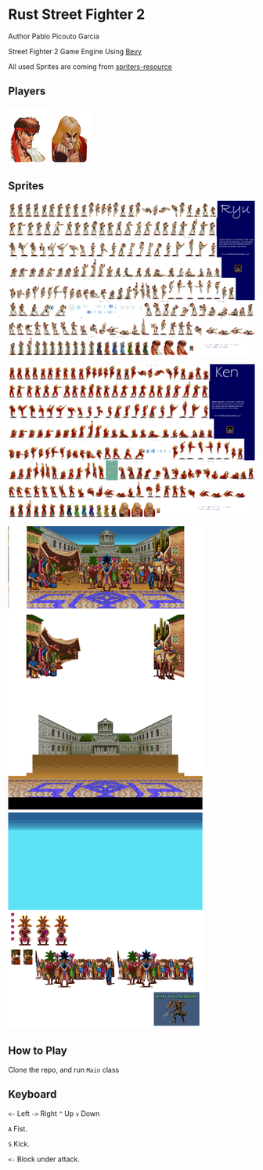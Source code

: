 # Rust Street Fighter 2

Author Pablo Picouto Garcia

Street Fighter 2 Game Engine Using [Bevy](https://bevyengine.org)

All used Sprites are coming from  [spriters-resource](https://www.spriters-resource.com)



## Players

![My image](assets/ryu_player.png)
![My image](assets/ken_player.png)

## Sprites

![My image](assets/ryu.png)

![My image](assets/ken.png)

![My image](assets/background.png)


## How to Play

Clone the repo, and run ```Main``` class

## Keyboard

```<-``` Left ```->``` Right ```^``` Up ```v``` Down

```A``` Fist.

```S``` Kick.

```<-``` Block under attack.




